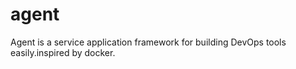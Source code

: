 # agent
Agent is a service application framework for building DevOps tools easily.inspired by docker.
